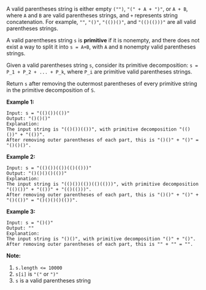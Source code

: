 A valid parentheses string is either empty `("")`, `"(" + A + ")"`, or `A +
B`, where `A` and `B` are valid parentheses strings, and `+` represents string
concatenation.  For example, `""`, `"()"`, `"(())()"`, and `"(()(()))"` are
all valid parentheses strings.

A valid parentheses string `s` is **primitive** if it is nonempty, and there
does not exist a way to split it into `s = A+B`, with `A` and `B` nonempty
valid parentheses strings.

Given a valid parentheses string `s`, consider its primitive decomposition: `s
= P_1 + P_2 + ... + P_k`, where `P_i` are primitive valid parentheses strings.

Return `s` after removing the outermost parentheses of every primitive string
in the primitive decomposition of `S`.



**Example 1:**

    
    
    Input: s = "(()())(())"
    Output: "()()()"
    Explanation:
    The input string is "(()())(())", with primitive decomposition "(()())" + "(())".
    After removing outer parentheses of each part, this is "()()" + "()" = "()()()".
    

**Example 2:**

    
    
    Input: s = "(()())(())(()(()))"
    Output: "()()()()(())"
    Explanation:
    The input string is "(()())(())(()(()))", with primitive decomposition "(()())" + "(())" + "(()(()))".
    After removing outer parentheses of each part, this is "()()" + "()" + "()(())" = "()()()()(())".
    

**Example 3:**

    
    
    Input: s = "()()"
    Output: ""
    Explanation:
    The input string is "()()", with primitive decomposition "()" + "()".
    After removing outer parentheses of each part, this is "" + "" = "".
    



**Note:**

  1. `s.length <= 10000`
  2. `s[i]` is `"("` or `")"`
  3. `s` is a valid parentheses string



